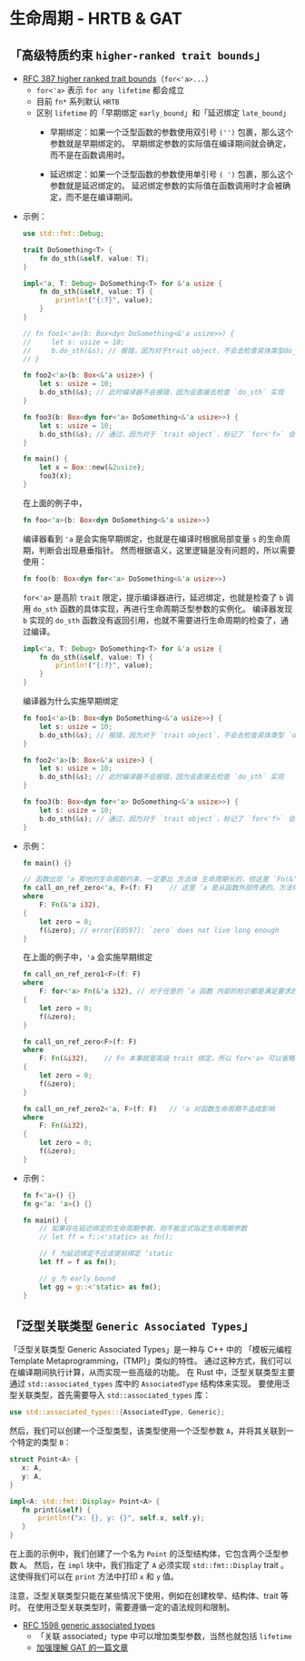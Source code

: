 # 生命周期 - HRTB & GAT


## 「高级特质约束 `higher-ranked trait bounds`」

- [RFC 387 higher ranked trait bounds][RFC 387]（`for<'a>...`）
    - `for<'a>` 表示 `for any lifetime` 都会成立
    - 目前 `fn*` 系列默认 `HRTB`
    - 区别 `lifetime` 的「早期绑定 `early_bound`」和「延迟绑定 `late_bound`」
        - 早期绑定：如果一个泛型函数的参数使用双引号 `('')` 包裹，那么这个参数就是早期绑定的。
        早期绑定参数的实际值在编译期间就会确定，而不是在函数调用时。
        
        - 延迟绑定：如果一个泛型函数的参数使用单引号 `( ')` 包裹，那么这个参数就是延迟绑定的。
        延迟绑定参数的实际值在函数调用时才会被确定，而不是在编译期间。

[RFC 387]: https://rust-lang.github.io/rfcs/0387-higher-ranked-trait-bounds.html

- 示例：

    ```rust
    use std::fmt::Debug;

    trait DoSomething<T> {
        fn do_sth(&self, value: T);
    }

    impl<'a, T: Debug> DoSomething<T> for &'a usize {
        fn do_sth(&self, value: T) {
            println!("{:?}", value);
        }
    }

    // fn foo1<'a>(b: Box<dyn DoSomething<&'a usize>>) {
    //     let s: usize = 10;
    //     b.do_sth(&s); // 报错，因为对于trait object，不会去检查具体类型do_sth实现
    // }

    fn foo2<'a>(b: Box<&'a usize>) {
        let s: usize = 10;
        b.do_sth(&s); // 此时编译器不会报错，因为会直接去检查 `do_sth` 实现
    }

    fn foo3(b: Box<dyn for<'a> DoSomething<&'a usize>>) {
        let s: usize = 10;
        b.do_sth(&s); // 通过，因为对于 `trait object`，标记了 `for<'f>` 会去检查具体类型 `do_sth` 实现
    }

    fn main() {
        let x = Box::new(&2usize);
        foo3(x);
    }
    ```

    在上面的例子中，


    ```rust
    fn foo<'a>(b: Box<dyn DoSomething<&'a usize>>)
    ```

    编译器看到 `'a` 是会实施早期绑定，也就是在编译时根据局部变量 `s` 的生命周期，判断会出现悬垂指针。
    然而根据语义，这里逻辑是没有问题的，所以需要使用：


    ```rust
    fn foo(b: Box<dyn for<'a> DoSomething<&'a usize>>)
    ```

    `for<'a>` 是高阶 `trait` 限定，提示编译器进行，延迟绑定，也就是检查了 `b` 调用 `do_sth` 函数的具体实现，再进行生命周期泛型参数的实例化。
    编译器发现 `b` 实现的 `do_sth` 函数没有返回引用，也就不需要进行生命周期的检查了，通过编译。


    ```rust
    impl<'a, T: Debug> DoSomething<T> for &'a usize {
        fn do_sth(&self, value: T) {
            println!("{:?}", value);
        }
    }
    ```

    编译器为什么实施早期绑定


    ```rust
    fn foo1<'a>(b: Box<dyn DoSomething<&'a usize>>) {
        let s: usize = 10;
        b.do_sth(&s); // 报错，因为对于 `trait object`，不会去检查具体类型 `do_sth` 实现
    }

    fn foo2<'a>(b: Box<&'a usize>) {
        let s: usize = 10;
        b.do_sth(&s); // 此时编译器不会报错，因为会直接去检查 `do_sth` 实现
    }

    fn foo3(b: Box<dyn for<'a> DoSomething<&'a usize>>) {
        let s: usize = 10;
        b.do_sth(&s); // 通过，因为对于 `trait object`，标记了 `for<'f>` 会去检查具体类型 `do_sth` 实现
    }
    ```


- 示例：

    ```rust
    fn main() {}

    // 函数出现 ‘a 那他的生命周期约束，一定要比 方法体 生命周期长的，但这里 `Fn(&'a i32)` 约束了 zero 的生命周期长度
    fn call_on_ref_zero<'a, F>(f: F)    // 这里 ’a 是从函数外部传递的。方法体，zero 使用是合规的。
    where
        F: Fn(&'a i32),
    {
        let zero = 0;
        f(&zero); // error[E0597]: `zero` does not live long enough
    }
    ```
    在上面的例子中，`'a` 会实施早期绑定

    ```rust
    fn call_on_ref_zero1<F>(f: F)
    where
        F: for<'a> Fn(&'a i32), // 对于任意的 ’a 函数 内部的标识都是满足要求的
    {
        let zero = 0;
        f(&zero);
    }

    fn call_on_ref_zero<F>(f: F)
    where
        F: Fn(&i32),    // Fn 本事就是高级 trait 绑定，所以 for<'a> 可以省略为 Fn(&i32)
    {
        let zero = 0;
        f(&zero);
    }

    fn call_on_ref_zero2<'a, F>(f: F)   // 'a 对函数生命周期不造成影响
    where
        F: Fn(&i32),
    {
        let zero = 0;
        f(&zero);
    }
    ```


- 示例：

    ```rust
    fn f<'a>() {}
    fn g<'a: 'a>() {}

    fn main() {
        // 如果存在延迟绑定的生命周期参数，则不能显式指定生命周期参数
        // let ff = f::<'static> as fn();

        // f 为延迟绑定不应该提前绑定 ‘static
        let ff = f as fn();

        // g 为 early bound
        let gg = g::<'static> as fn();
    }

    ```

## 「泛型关联类型 `Generic Associated Types`」

「泛型关联类型 Generic Associated Types」是一种与 C++ 中的 「模板元编程 Template Metaprogramming，(TMP)」类似的特性。
通过这种方式，我们可以在编译期间执行计算，从而实现一些高级的功能。
在 Rust 中，泛型关联类型主要通过 `std::associated_types` 库中的 `AssociatedType` 结构体来实现。
要使用泛型关联类型，首先需要导入 `std::associated_types` 库：

```rust  
use std::associated_types::{AssociatedType, Generic};  
```
然后，我们可以创建一个泛型类型，该类型使用一个泛型参数 `A`，并将其关联到一个特定的类型 `B`：
```rust  
struct Point<A> {  
   x: A,  
   y: A,  
}

impl<A: std::fmt::Display> Point<A> {  
   fn print(&self) {  
       println!("x: {}, y: {}", self.x, self.y);  
   }  
}
```

在上面的示例中，我们创建了一个名为 `Point` 的泛型结构体，它包含两个泛型参数 `A`。
然后，在 `impl` 块中，我们指定了 `A` 必须实现 `std::fmt::Display` trait 。
这使得我们可以在 `print` 方法中打印 `x` 和 `y` 值。

注意，泛型关联类型只能在某些情况下使用，例如在创建枚举、结构体、trait 等时。
在使用泛型关联类型时，需要遵循一定的语法规则和限制。

- [RFC 1598 generic associated types][RFC 1598]
    - 「关联 associated」type 中可以增加类型参数，当然也就包括 `lifetime`
    - [加强理解 GAT 的一篇文章][gat]

[RFC 1598]: https://rust-lang.github.io/rfcs/1598-generic_associated_types.html
[gat]: https://sabrinajewson.org/blog/the-better-alternative-to-lifetime-gats
